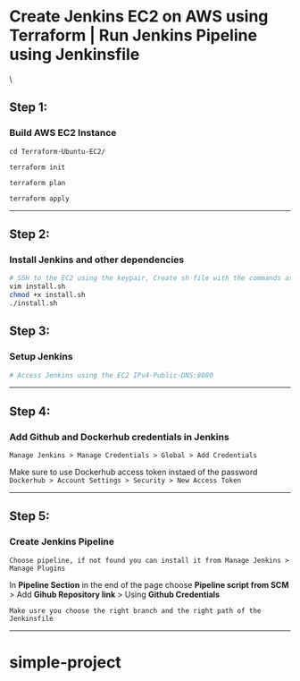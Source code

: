 # Create Jenkins EC2 on AWS using Terraform | Run Jenkins Pipeline using Jenkinsfile
\

## Step 1:
### Build AWS EC2 Instance
```
cd Terraform-Ubuntu-EC2/

terraform init

terraform plan

terraform apply
```
---
## Step 2:
### Install Jenkins and other dependencies
```bash
# SSH to the EC2 using the keypair, Create sh file with the commands as shown in the install.sh file 
vim install.sh
chmod +x install.sh 
./install.sh
```
## Step 3:
### Setup Jenkins
```bash
# Access Jenkins using the EC2 IPv4-Public-DNS:8080
```
---

## Step 4:
### Add Github and Dockerhub credentials in Jenkins
`Manage Jenkins > Manage Credentials > Global > Add Credentials`

Make sure to use Dockerhub access token instaed of the password
`Dockerhub > Account Settings > Security > New Access Token`

---
## Step 5: 
### Create Jenkins Pipeline 
`Choose pipeline, if not found you can install it from Manage Jenkins > Manage Plugins`

In **Pipeline Section** in the end of the page choose **Pipeline script from SCM** > Add **Gihub Repository link** > Using **Github Credentials**

`Make usre you choose the right branch and the right path of the Jenkinsfile`

---

# simple-project
